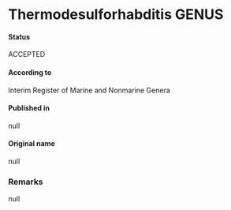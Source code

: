 # Thermodesulforhabditis GENUS

#### Status
ACCEPTED

#### According to
Interim Register of Marine and Nonmarine Genera

#### Published in
null

#### Original name
null

### Remarks
null